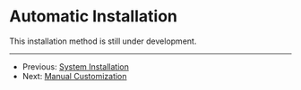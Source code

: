# Automatic Installation

This installation method is still under development. <!-- TODO -->

---

- Previous: [System Installation](./system_installation.md)
- Next: [Manual Customization](./manual_customization.md)
